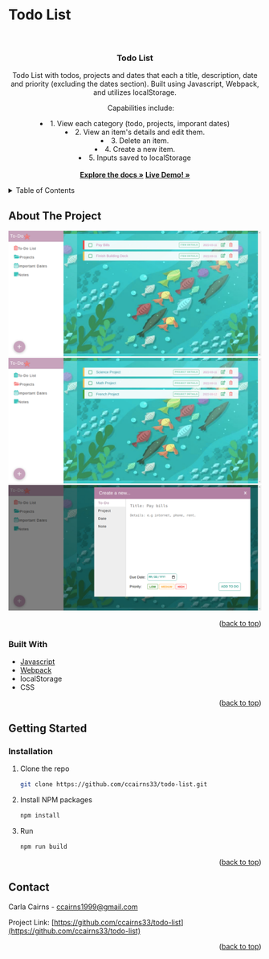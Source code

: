 # Todo List
<div id="top"></div>


<!-- PROJECT SHIELDS -->
<!--
*** I'm using markdown "reference style" links for readability.
*** Reference links are enclosed in brackets [ ] instead of parentheses ( ).
*** See the bottom of this document for the declaration of the reference variables
*** for contributors-url, forks-url, etc. This is an optional, concise syntax you may use.
*** https://www.markdownguide.org/basic-syntax/#reference-style-links
-->

<!-- PROJECT LOGO -->
<br />
<div align="center">
  <h3 align="center">Todo List</h3>

  <p align="center">
 Todo List with todos, projects and dates that each a title, description, date and priority (excluding the dates section). Built using Javascript, Webpack, and utilizes localStorage.
 </br>
 <ul>Capabilities include: </ul>
    <li>   
      1. View each category (todo, projects, imporant dates)
    </li>
    <li>
      2. View an item's details and edit them.
    </li>
    <li>
      3. Delete an item.
    </li>
    <li>
      4. Create a new item.
    </li>
    <li>
      5. Inputs saved to localStorage
    </li>
    
    
    
 <br />
    <a href="https://github.com/ccairns33"><strong>Explore the docs »</strong></a>
    <a href="https://ccairns33.github.io/todo-list/"><strong>Live Demo! »</strong></a>
    <br />

  </p>
</div>

<!-- TABLE OF CONTENTS -->
<details>
  <summary>Table of Contents</summary>
  <ol>
    <li>
      <a href="#about-the-project">About The Project</a>
      <ul>
        <li><a href="#built-with">Built With</a></li>
      </ul>
    </li>
    <li>
      <a href="#getting-started">Getting Started</a>
      <ul>
        <li><a href="#installation">Installation</a></li>
      </ul>
    </li>
    <li><a href="#contact">Contact</a></li>
  </ol>
</details>

<!-- ABOUT THE PROJECT -->
## About The Project

![Todos Screen Shot][product-screenshot]
![Projects Screen Shot][product-screenshot2]
![New Item Screen Shot][product-screenshot3]
<!-- ![SD Mobile Screen Shot][product-screenshot4] -->

<p align="right">(<a href="#top">back to top</a>)</p>

### Built With

* [Javascript](https://javascript.com/)
* [Webpack](https://webpack.js.org/)
* localStorage
* CSS

<p align="right">(<a href="#top">back to top</a>)</p>

<!-- GETTING STARTED -->
## Getting Started
### Installation
1. Clone the repo
   ```sh
   git clone https://github.com/ccairns33/todo-list.git
   ```
2. Install NPM packages
   ```sh
   npm install
   ```
2. Run
   ```sh
   npm run build
   ```

<p align="right">(<a href="#top">back to top</a>)</p>


<!-- CONTACT -->
## Contact

Carla Cairns - ccairns1999@gmail.com

Project Link: [https://github.com/ccairns33/todo-list](https://github.com/ccairns33/todo-list)

<p align="right">(<a href="#top">back to top</a>)</p>



<!-- MARKDOWN LINKS & IMAGES -->
<!-- https://www.markdownguide.org/basic-syntax/#reference-style-links -->
[contributors-shield]: https://img.shields.io/github/contributors/othneildrew/Best-README-Template.svg?style=for-the-badge
[contributors-url]: https://github.com/othneildrew/Best-README-Template/graphs/contributors
[forks-shield]: https://img.shields.io/github/forks/othneildrew/Best-README-Template.svg?style=for-the-badge
[forks-url]: https://github.com/othneildrew/Best-README-Template/network/members
[stars-shield]: https://img.shields.io/github/stars/othneildrew/Best-README-Template.svg?style=for-the-badge
[stars-url]: https://github.com/othneildrew/Best-README-Template/stargazers
[issues-shield]: https://img.shields.io/github/issues/othneildrew/Best-README-Template.svg?style=for-the-badge
[issues-url]: https://github.com/othneildrew/Best-README-Template/issues
[license-shield]: https://img.shields.io/github/license/othneildrew/Best-README-Template.svg?style=for-the-badge
[license-url]: https://github.com/othneildrew/Best-README-Template/blob/master/LICENSE.txt
[linkedin-shield]: https://img.shields.io/badge/-LinkedIn-black.svg?style=for-the-badge&logo=linkedin&colorB=555
[linkedin-url]: https://linkedin.com/in/othneildrew
[product-screenshot]: dist/screencapture-todo-todos.png
[product-screenshot2]: dist/screencapture-todo-projects.png
[product-screenshot3]: dist/screencapture-todo-new.png
<!-- [product-screenshot4]: public/images/screencapture-sardiniandisruption-mobile.png -->

